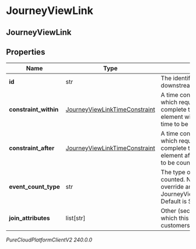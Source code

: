 # JourneyViewLink

## JourneyViewLink

## Properties

|Name | Type | Description | Notes|
|------------ | ------------- | ------------- | -------------|
| **id** | str | The identifier of the element downstream | |
| **constraint_within** | [JourneyViewLinkTimeConstraint](JourneyViewLinkTimeConstraint) | A time constraint on this link, which requires a customer to complete the downstream element within this amount of time to be counted. | [optional] |
| **constraint_after** | [JourneyViewLinkTimeConstraint](JourneyViewLinkTimeConstraint) | A time constraint on this link, which requires a customer must complete the downstream element after this amount of time to be counted. | [optional] |
| **event_count_type** | str | The type of events that will be counted. Note: Concurrent will override any JourneyViewLinkTimeConstraint. Default is Sequential. | [optional] |
| **join_attributes** | list[str] | Other (secondary) attributes on which this link should join the customers being counted | [optional] |



_PureCloudPlatformClientV2 240.0.0_
